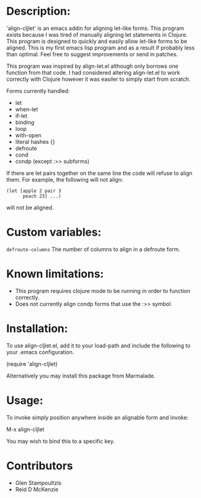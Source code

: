 # Description:

'align-cljlet' is an emacs addin for aligning let-like forms. This
program exists because I was tired of manually aligning let statements
in Clojure.  This program is designed to quickly and easily allow
let-like forms to be aligned.  This is my first emacs lisp program and
as a result if probably less than optimal.  Feel free to suggest
improvements or send in patches.

This program was inspired by align-let.el although only borrows one
function from that code.  I had considered altering align-let.el to
work correctly with Clojure however it was easiler to simply start
from scratch.

Forms currently handled:

 * let
 * when-let
 * if-let
 * binding
 * loop
 * with-open
 * literal hashes {}
 * defroute
 * cond
 * condp (except :>> subforms)

If there are let pairs together on the same line the code will refuse
to align them. For example, the following will not align:

    (let [apple 2 pair 3
          peach 23] ...)

will not be aligned.

# Custom variables:

`defroute-columns` The number of columns to align in a defroute form.

# Known limitations:

* This program requires clojure mode to be running in order to
  function correctly.
* Does not currently align condp forms that use the :>> symbol.

# Installation:

To use align-cljlet.el, add it to your load-path and include the
following to your .emacs configuration.

(require 'align-cljlet)

Alternatively you may install this package from Marmalade.

# Usage:

To invoke simply position anywhere inside an alignable form and
invoke:

 M-x align-cljlet

You may wish to bind this to a specific key.

# Contributors

- Glen Stampoultzis
- Reid D McKenzie
